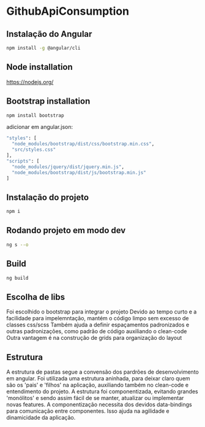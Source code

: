 # GithubApiConsumption

## Instalação do Angular
```sh
npm install -g @angular/cli
```

## Node installation
https://nodejs.org/

## Bootstrap installation
```sh
npm install bootstrap
```

adicionar em angular.json:
```sh
"styles": [
  "node_modules/bootstrap/dist/css/bootstrap.min.css",
  "src/styles.css"
],
"scripts": [
  "node_modules/jquery/dist/jquery.min.js",
  "node_modules/bootstrap/dist/js/bootstrap.min.js"
]
```
## Instalação do projeto
```sh
npm i
```

## Rodando projeto em modo dev
```sh
ng s --o
```

## Build
```sh
ng build
```

## Escolha de libs
Foi escolhido o bootstrap para integrar o projeto
Devido ao tempo curto e a facilidade para impelemntação, mantém o código limpo sem excesso de classes css/scss
Também ajuda a definir espaçamentos padronizados e outras padronizações, como padrão de código auxiliando o clean-code
Outra vantagem é na construção de grids para organização do layout

## Estrutura
A estrutura de pastas segue a convensão dos pardrões de desenvolvimento em angular.
Foi utilizada uma estrutura aninhada, para deixar claro quem são os 'pais' e 'filhos' na aplicação, 
auxiliando também no clean-code e entendimento do projeto.
A estrutura foi componentizada, evitando grandes 'monólitos' e sendo assim fácil de se manter, atualizar ou implementar novas features.
A componentização necessita dos devidos data-bindings para comunicação entre componentes. Isso ajuda na agilidade e dinamicidade da aplicação.

